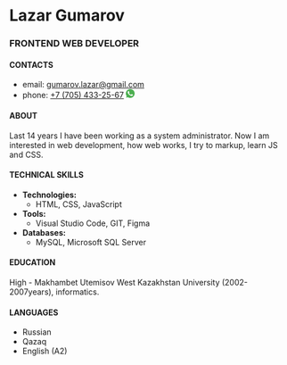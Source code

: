 # **Lazar Gumarov**

### FRONTEND WEB DEVELOPER

#### **CONTACTS**
- email: [gumarov.lazar@gmail.com](mailto:gumarov.lazar@gmail.com)
- phone: [+7 (705) 433-25-67](tel:+77054332567) [![WhatsApp](/img/whatsapp.png)](https://wa.me/77054332567?text=Hi)
#### **ABOUT**
Last 14 years I have been working as a system administrator. Now I am interested in web development, how web works,  I try to markup, learn JS and CSS.

#### **TECHNICAL SKILLS**
- **Technologies:** 
    - HTML, CSS, JavaScript
- **Tools:**
    - Visual Studio Code, GIT, Figma
- **Databases:**
    - MySQL, Microsoft SQL Server


#### **EDUCATION**
High - Makhambet Utemisov West Kazakhstan University (2002-2007years), informatics.

#### **LANGUAGES**
- Russian
- Qazaq
- English (A2)